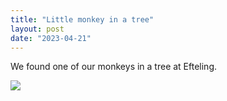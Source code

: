```yaml
---
title: "Little monkey in a tree"
layout: post
date: "2023-04-21"
---
```


We found one of our monkeys in a tree at Efteling.

![](/assets/images/2023/20230325_150450-1-461x1024.jpg)

